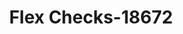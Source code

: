 ---
f_zip-code: 30747
f_state-code: GA
title: Flex Checks-18672
f_phone: 706-859-7729
f_city-only: Summerville
f_address: 11210 Highway 27 Summerville
f_location-unique-id: '18672'
slug: flex-checks-18672
updated-on: '2024-05-30T13:46:58.046Z'
created-on: '2024-05-30T13:36:59.803Z'
published-on: '2024-05-30T13:54:32.469Z'
f_city-state: cms/city/summerville-ga.md
f_company: cms/company/flex-checks.md
f_state: cms/state/georgia.md
layout: '[payday-loan].html'
tags: payday-loan
---